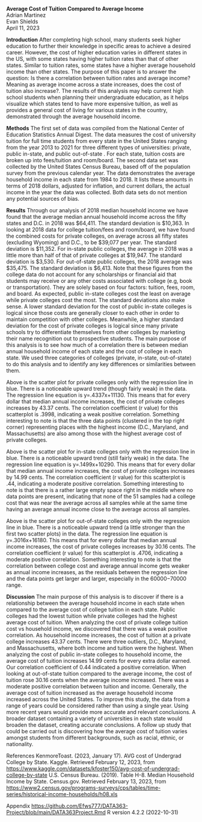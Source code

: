 **Average Cost of Tuition Compared to Average Income** 
<br>Adrian Martinez 
<br>Evan Shields
<br>April 11, 2023


**Introduction**
After completing high school, many students seek higher education to further their knowledge in specific areas to achieve a desired career. However, the cost of higher education varies in different states in the US, with some states having higher tuition rates than that of other states. Similar to tuition rates, some states have a higher average household income than other states. 
The purpose of this paper is to answer the question: Is there a correlation between tuition rates and average income? Meaning as average income across a state increases, does the cost of tuition also increase?. The results of this analysis may help current high school students when planning their undergraduate education, as it helps visualize which states  tend to have more expensive tuition, as well as provides a general cost of living for various states in the country, demonstrated through the average household income. 

**Methods**
The first set of data was compiled from the National Center of Education Statistics Annual Digest. The data measures the cost of university tuition for full time students from every state in the United States ranging from the year 2013 to 2021 for three different types of  universities: private, public in-state, and public out-of-state . For each state, tuition costs are broken up into fees/tuition and room/board. 
The second data set was collected by the United States Census Bureau, based off of the population survey from the previous calendar year. The data demonstrates the average household income in each state from 1984 to 2018. It lists these amounts in terms of 2018 dollars, adjusted for inflation, and current dollars, the actual income in the year the data was collected.
Both data sets do not mention any potential sources of bias. 

**Results**
Through our analysis of 2018 median household income we have found that the average median annual household income across the fifty states and D.C. in 2018 was $64,411. The standard deviation is $10,363. In looking at 2018 data for college tuition/fees and room/board, we have found the combined costs for private colleges, on average across all fifty states (excluding Wyoming) and D.C., to be $39,077 per year. The standard deviation is $11,352. For in-state public colleges, the average in 2018 was a little more than half of that of private colleges at $19,947. The standard deviation is $3,530. For out-of-state public colleges, the 2018 average was $35,475. The standard deviation is $6,413. Note that these figures from the college data do not account for any scholarships or financial aid that students may receive or any other costs associated with college (e.g, book or transportation). They are solely based on four factors: tuition, fees, room, and board. 
As expected, public in-state colleges cost the least on average while private colleges cost the most. The standard deviations also make sense. A lower standard deviation for the cost of public in-state colleges is logical since those costs are generally closer to each other in order to maintain competition with other colleges. Meanwhile, a higher standard deviation for the cost of private colleges is logical since many private schools try to differentiate themselves from other colleges by marketing their name recognition out to prospective students. The main purpose of this analysis is to see how much of a correlation there is between median annual household income of each state and the cost of college in each state. We used three categories of colleges (private, in-state, out-of-state) to do this analysis and to identify any key differences or similarities between them.          


 
Above is the scatter plot for private colleges only with the regression line in blue. There is a noticeable upward trend (though fairly weak) in the data. The regression line equation is y=.4337x+11130. This means that for every dollar that median annual income increases, the cost of private colleges increases by 43.37 cents. The correlation coefficient (r value) for this scatterplot is .3998, indicating a weak positive correlation. Something interesting to note is that the three data points (clustered in the top right corner) representing places with the highest income (D.C., Maryland, and Massachusetts) are also among those with the highest average cost of private colleges.

Above is the scatter plot for in-state colleges only with the regression line in blue. There is a noticeable upward trend (still fairly weak) in the data. The regression line equation is y=.1499x+10290. This means that for every dollar that median annual income increases, the cost of private colleges increases by 14.99 cents. The correlation coefficient (r value) for this scatterplot is .44, indicating a moderate positive correlation. Something interesting to note is that there is a rather large empty space right in the middle where no data points are present, indicating that none of the 51 samples had a college cost that was near the average across all samples while at the same time having an average annual income close to the average across all samples.

Above is the scatter plot for out-of-state colleges only with the regression line in blue. There is a noticeable upward trend (a little stronger than the first two scatter plots) in the data. The regression line equation is y=.3016x+16180. This means that for every dollar that median annual income increases, the cost of private colleges increases by 30.16 cents. The correlation coefficient (r value) for this scatterplot is .4706, indicating a moderate positive correlation. Something interesting to note is that the correlation between college cost and average annual income gets weaker as annual income increases, as the residuals between the regression line and the data points get larger and larger, especially in the $60000-$70000 range.

**Discussion** 
The main purpose of this analysis is to discover if there is a relationship between the average household income in each state when compared to the average cost of college tuition in each state. Public colleges had the lowest tuition while private colleges had the highest average cost of tuition. When analyzing the cost of private college tuition cost vs household income, we discovered that there was a weak positive correlation. As household income increases, the cost of tuition at a private college increases 43.37 cents. There were three outliers, D.C., Maryland, and Massachusetts, where both income and tuition were the highest. When analyzing the cost of public in-state colleges to household income, the average cost of tuition increases 14.99 cents for every extra dollar earned. Our correlation coefficient of 0.44 indicated a positive correlation. When looking at out-of-state tuition compared to the average income, the cost of tuition rose 30.16 cents when the average income increased. There was a moderate positive correlation between tuition and income. Generally, the average cost of tuition increased as the average household income increased across the United States. 
To improve this study, the data from a range of years could be considered rather than using a single year. Using more recent years would provide more accurate and relevant conclusions. A broader dataset containing a variety of universities in each state would broaden the dataset, creating accurate conclusions. A follow up study that could be carried out is discovering how the average cost of tuition varies amongst students from different backgrounds, such as racial, ethnic, or  nationality. 



References 
KenmoreToast. (2023, January 17). AVG cost of Undergrad College by State. Kaggle. Retrieved 
February 12, 2023, from https://www.kaggle.com/datasets/kfoster150/avg-cost-of-undergrad-college-by-state 
U.S. Census Bureau. (2019). Table H-8. Median Household Income by State. Census.gov. Retrieved February 13, 2023, from https://www2.census.gov/programs-surveys/cps/tables/time-series/historical-income-households/h08.xls

Appendix 
https://github.com/Efws777/DATA363-Project/blob/main/DATA363Project.Rmd 
R version 4.2.2 (2022-10-31)


